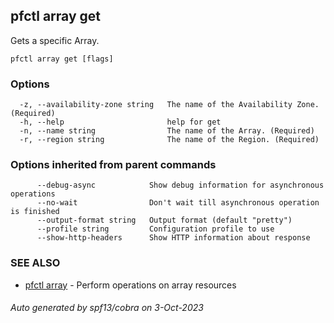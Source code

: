## pfctl array get

Gets a specific Array.

```
pfctl array get [flags]
```

### Options

```
  -z, --availability-zone string   The name of the Availability Zone. (Required)
  -h, --help                       help for get
  -n, --name string                The name of the Array. (Required)
  -r, --region string              The name of the Region. (Required)
```

### Options inherited from parent commands

```
      --debug-async            Show debug information for asynchronous operations
      --no-wait                Don't wait till asynchronous operation is finished
      --output-format string   Output format (default "pretty")
      --profile string         Configuration profile to use
      --show-http-headers      Show HTTP information about response
```

### SEE ALSO

* [pfctl array](pfctl_array.md)	 - Perform operations on array resources

###### Auto generated by spf13/cobra on 3-Oct-2023
